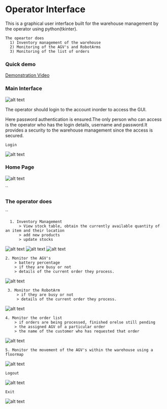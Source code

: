 

# Operator Interface

This  is a graphical user interface built for the warehouse management by the operator using python(tkinter).
```
The opeartor does 
  1) Inventory management of the warehouse 
  2) Monitoring of the AGV's and RobotArms
  3) Monitoring of the list of orders
```

### Quick demo

[Demonstration Video](https://github.com/cepdnaclk/e16-3yp-smart-pharmaceutical-warehousing/blob/main/Operator%20Interface/demo.mp4)


### Main Interface
![alt text](https://github.com/cepdnaclk/e16-3yp-smart-pharmaceutical-warehousing/blob/main/Operator%20Interface/images/main_page.png)

The operator should login to the account inorder to access the GUI.

Here password authentication is ensured.The only person who can access is the operator who has the login details, username and password.It provides a security to the warehouse management since the access is secured.

```
Login
```
![alt text](https://github.com/cepdnaclk/e16-3yp-smart-pharmaceutical-warehousing/blob/main/Operator%20Interface/images/login.png)

### Home Page
![alt text](https://github.com/cepdnaclk/e16-3yp-smart-pharmaceutical-warehousing/blob/main/Operator%20Interface/images/home.png)

``
### The operator does
``
```
  1. Inventory Management
      > View stock table, obtain the currently available quantity of an item and their location
      > add new products
      > update stocks 
 ```
 ![alt text](https://github.com/cepdnaclk/e16-3yp-smart-pharmaceutical-warehousing/blob/main/Operator%20Interface/images/stock2.png)
 ![alt text](https://github.com/cepdnaclk/e16-3yp-smart-pharmaceutical-warehousing/blob/main/Operator%20Interface/images/add2.png)
 ![alt text](https://github.com/cepdnaclk/e16-3yp-smart-pharmaceutical-warehousing/blob/main/Operator%20Interface/images/update2.png)
  
  ```
  2. Monitor the AGV's
      > battery percentage
      > if they are busy or not
      > details of the current order they process.
  ```
  ![alt text](https://github.com/cepdnaclk/e16-3yp-smart-pharmaceutical-warehousing/blob/main/Operator%20Interface/images/AGV2.png)

 ```
  3. Monitor the RobotArm
      > if they are busy or not
      > details of the current order they process.
  ```
  ![alt text](https://github.com/cepdnaclk/e16-3yp-smart-pharmaceutical-warehousing/blob/main/Operator%20Interface/images/Arm2.png)
  
  ```
  4. Monitor the order list
      > if orders are being processed, finished orelse still pending
      > the assigned AGV of a particular order
      > the name of the customer who has requested that order
  ```
  ![alt text](https://github.com/cepdnaclk/e16-3yp-smart-pharmaceutical-warehousing/blob/main/Operator%20Interface/images/orderlist.png)

  ```
  5. Monitor the movement of the AGV's within the warehouse using a floormap
  ```
  ![alt text](https://github.com/cepdnaclk/e16-3yp-smart-pharmaceutical-warehousing/blob/main/Operator%20Interface/images/simbot_back-racks.jpg)
  
  ```
  Logout
  ```
  ![alt text](https://github.com/cepdnaclk/e16-3yp-smart-pharmaceutical-warehousing/blob/main/Operator%20Interface/images/logout.png)

  ```
  Exit
  ```
  ![alt text](https://github.com/cepdnaclk/e16-3yp-smart-pharmaceutical-warehousing/blob/main/Operator%20Interface/images/exit.png)
  




